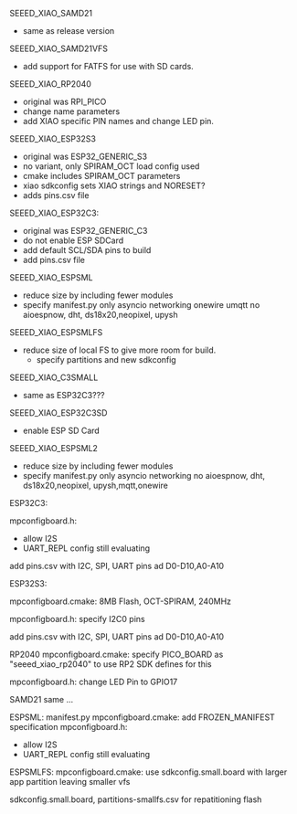 SEEED_XIAO_SAMD21
+ same as release version

SEEED_XIAO_SAMD21VFS
+ add support for FATFS for use with SD cards.

SEEED_XIAO_RP2040
+ original was RPI_PICO
+ change name parameters
+ add XIAO specific PIN names and change LED pin.

SEEED_XIAO_ESP32S3
+ original was ESP32_GENERIC_S3
+ no variant, only SPIRAM_OCT load config used
+ cmake includes SPIRAM_OCT parameters
+ xiao sdkconfig sets XIAO strings and NORESET?
+ adds pins.csv file


SEEED_XIAO_ESP32C3:
+ original was ESP32_GENERIC_C3
+ do not enable ESP SDCard
+ add default SCL/SDA pins to build
+ add pins.csv file

SEEED_XIAO_ESPSML
+ reduce size by including fewer modules
+ specify manifest.py only asyncio networking onewire umqtt
    no aioespnow, dht, ds18x20,neopixel, upysh

SEEED_XIAO_ESPSMLFS
+ reduce size of local FS to give more room for build.
   + specify partitions and new sdkconfig

SEEED_XIAO_C3SMALL
+ same as ESP32C3???

SEEED_XIAO_ESP32C3SD
+ enable ESP SD Card

SEEED_XIAO_ESPSML2
+ reduce size by including fewer modules
+ specify manifest.py only asyncio networking
    no aioespnow, dht, ds18x20,neopixel, upysh,mqtt,onewire



ESP32C3:

mpconfigboard.h:

+ allow I2S
+ UART_REPL config still evaluating

add pins.csv with I2C, SPI, UART pins ad D0-D10,A0-A10



ESP32S3:

mpconfigboard.cmake:
   8MB Flash, OCT-SPIRAM, 240MHz

mpconfigboard.h:
   specify I2C0 pins
   
add pins.csv with I2C, SPI, UART pins ad D0-D10,A0-A10



RP2040
mpconfigboard.cmake:
  specify PICO_BOARD as "seeed_xiao_rp2040" to use RP2 SDK defines for this 
  
mpconfigboard.h:
  change LED Pin to GPIO17
  
SAMD21 same ...

ESPSML:
manifest.py
mpconfigboard.cmake:
  add FROZEN_MANIFEST specification
mpconfigboard.h:

+ allow I2S
+ UART_REPL config still evaluating

ESPSMLFS:
mpconfigboard.cmake: 
   use sdkconfig.small.board with larger app partition leaving smaller vfs
   
sdkconfig.small.board, partitions-smallfs.csv for repatitioning flash
